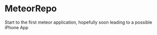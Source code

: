 # MeteorRepo
Start to the first meteor application, hopefully soon leading to a possible iPhone App
